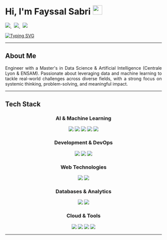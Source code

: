 <!-- ///////// NAME AND SOCIAL BADGES ///////// -->
<h1 align="justify">
  Hi, I'm Fayssal Sabri
  <img src="https://media.giphy.com/media/hvRJCLFzcasrR4ia7z/giphy.gif" width="30px">
</h1>
<p align="justify">
  <a href="https://www.linkedin.com/in/fayssalsabri" target="_blank">
    <img src="https://img.shields.io/badge/LinkedIn-0077B5?style=for-the-badge&logo=linkedin&logoColor=white" />
  </a>&nbsp;
  <a href="mailto:fayssal.sabri@protonmail.com">
    <img src="https://img.shields.io/badge/Gmail-D14836?style=for-the-badge&logo=gmail&logoColor=white" />
  </a>&nbsp;
  <a href="https://fayssal-portfolio.vercel.app/" target="_blank">
    <img src="https://img.shields.io/badge/Portfolio-000000?style=for-the-badge&logo=About.me&logoColor=white" />
  </a>
</p>

<!-- ///////// ANIMATED BIO TEXT ///////// -->
<p align="justify">
  <a href="https://git.io/typing-svg" target="_blank" rel="noopener">
    <img src="https://readme-typing-svg.herokuapp.com?color=%2336BCF7&lines=Engineer+%7C+Data+Science+%26+AI;Problem+Solver+%7C+Innovator;Turning+Data+into+Impact" alt="Typing SVG" />
  </a>
</p>

---

<!-- ///////// ABOUT ME ///////// -->
<h2 align="justify">About Me </h2>
<p align="justify">
Engineer with a Master's in Data Science & Artificial Intelligence (Centrale Lyon & ENSAM). Passionate about leveraging data and machine learning to tackle real-world challenges across diverse fields, with a strong focus on systemic thinking, problem-solving, and meaningful impact.
</p>

---

## **Tech Stack**

<div align="center">

###  **AI & Machine Learning**
<p>
  <img src="https://skillicons.dev/icons?i=python,pytorch,tensorflow" />
  <img src="https://img.shields.io/badge/Scikit--Learn-F7931E?style=for-the-badge&logo=scikit-learn&logoColor=white"/>
  <img src="https://img.shields.io/badge/Keras-D00000?style=for-the-badge&logo=Keras&logoColor=white"/>
  <img src="https://img.shields.io/badge/🤗_Hugging_Face-FFD21E?style=for-the-badge&logoColor=black"/>
  <img src="https://img.shields.io/badge/OpenAI-412991?style=for-the-badge&logo=openai&logoColor=white"/>
</p>

### **Development & DevOps**
<p>
  <img src="https://skillicons.dev/icons?i=git,github,gitlab,docker,java,cs" />
  <img src="https://img.shields.io/badge/FastAPI-009688?style=for-the-badge&logo=FastAPI&logoColor=white"/>
  <img src="https://img.shields.io/badge/Flask-000000?style=for-the-badge&logo=flask&logoColor=white"/>
</p>

### **Web Technologies**
<p>
  <img src="https://skillicons.dev/icons?i=js,ts,react,html,css" />
  <img src="https://img.shields.io/badge/Node.js-43853D?style=for-the-badge&logo=node.js&logoColor=white"/>
</p>

### **Databases & Analytics**
<p>
  <img src="https://skillicons.dev/icons?i=postgres,mysql,sqlite" />
  <img src="https://img.shields.io/badge/Elasticsearch-005571?style=for-the-badge&logo=elasticsearch&logoColor=white"/>
</p>

### **Cloud & Tools**
<p>
  <img src="https://skillicons.dev/icons?i=aws,azure,gcp" />
  <img src="https://img.shields.io/badge/Jupyter-F37626?style=for-the-badge&logo=jupyter&logoColor=white"/>
  <img src="https://img.shields.io/badge/Anaconda-44A833?style=for-the-badge&logo=anaconda&logoColor=white"/>
  <img src="https://img.shields.io/badge/MLflow-0194E2?style=for-the-badge&logo=mlflow&logoColor=white"/>
</p>

</div>

---
